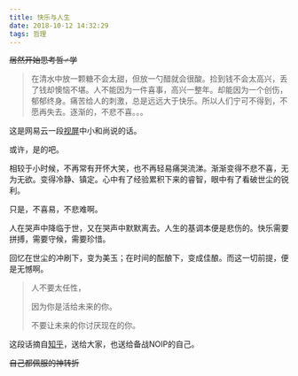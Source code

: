 ```yaml
---
title: 快乐与人生
date: 2018-10-12 14:32:29
tags: 哲理
---
```


~~居然开始思考哲♂学~~

>  在清水中放一颗糖不会太甜，但放一勺醋就会很酸。捡到钱不会太高兴，丢了钱却懊恼不堪。人不能因为一件喜事，高兴一整年。却能因为一个创伤，郁郁终身。痛苦给人的刺激，总是远远大于快乐。所以人们宁可不得到，不愿再失去。逐渐的，不悲不喜。。。

这是网易云一段[视屏](https://music.163.com/#/video?id=F076F8AD7D7E6B85C65AD7FE16375D59)中小和尚说的话。

或许，是的吧。

相较于小时候，不再常有开怀大笑，也不再轻易痛哭流涕。渐渐变得不悲不喜，无为无欲。变得冷静、镇定。心中有了经验累积下来的睿智，眼中有了看破世尘的锐利。

只是，不喜易，不悲难啊。

人在哭声中降临于世，又在哭声中默默离去。人生的基调本便是悲伤的。快乐需要拼搏，需要守候，需要珍惜。

回忆在世尘的冲刷下，变为美玉；在时间的酝酿下，变成佳酿。而这一切前提，便是无憾啊。

> 人不要太任性，
>
> 因为你是活给未来的你。
>
> 不要让未来的你讨厌现在的你。

这段话摘自[知乎](https://zhuanlan.zhihu.com/p/46525006)，送给大家，也送给备战NOIP的自己。



~~自己都佩服的神转折~~

